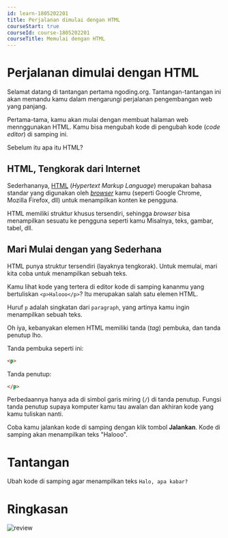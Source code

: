 ```yaml
---
id: learn-1805202201
title: Perjalanan dimulai dengan HTML
courseStart: true
courseId: course-1805202201
courseTitle: Memulai dengan HTML
---
```


# Perjalanan dimulai dengan HTML

Selamat datang di tantangan pertama ngoding.org. Tantangan-tantangan ini akan memandu kamu dalam mengarungi perjalanan pengembangan web yang panjang.

Pertama-tama, kamu akan mulai dengan membuat halaman web mennggunakan HTML. Kamu bisa mengubah kode di pengubah kode (*code editor*) di samping ini.

Sebelum itu apa itu HTML?

## HTML, Tengkorak dari Internet

Sederhananya, [HTML](https://id.wikipedia.org/wiki/HTML) (*Hypertext Markup Language*) merupakan bahasa standar yang digunakan oleh [*browser*](https://id.wikipedia.org/wiki/Penjelajah_web) kamu (seperti Google Chrome, Mozilla Firefox, dll) untuk menampilkan konten ke pengguna.

HTML memiliki struktur khusus tersendiri, sehingga *browser* bisa menampilkan sesuatu ke pengguna seperti kamu Misalnya, teks, gambar, tabel, dll.

## Mari Mulai dengan yang Sederhana

HTML punya struktur tersendiri (layaknya tengkorak). Untuk memulai, mari kita coba untuk menampilkan sebuah teks.

Kamu lihat kode yang tertera di editor kode di samping kananmu yang bertuliskan `<p>Halooo</p>`? Itu merupakan salah satu elemen HTML. 

Huruf `p` adalah singkatan dari `paragraph`, yang artinya kamu ingin menampilkan sebuah teks. 

Oh iya, kebanyakan elemen HTML memiliki tanda (*tag*) pembuka, dan tanda penutup lho.

Tanda pembuka seperti ini:
```html
<p>
```

Tanda penutup:
```html
</p>
```

Perbedaannya hanya ada di simbol garis miring (`/`) di tanda penutup. Fungsi tanda penutup supaya komputer kamu tau awalan dan akhiran kode yang kamu tuliskan nanti.

Coba kamu jalankan kode di samping dengan klik tombol **Jalankan**. Kode di samping akan menampilkan teks "Halooo".

# Tantangan

Ubah kode di samping agar menampilkan teks `Halo, apa kabar?`

# Ringkasan

![review](https://i.imgur.com/7ZZM8lI.png)
